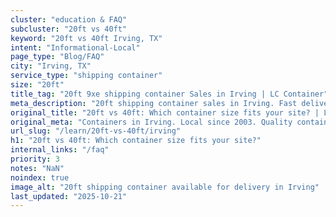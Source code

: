 ```yaml
---
cluster: "education & FAQ"
subcluster: "20ft vs 40ft"
keyword: "20ft vs 40ft Irving, TX"
intent: "Informational-Local"
page_type: "Blog/FAQ"
city: "Irving, TX"
service_type: "shipping container"
size: "20ft"
title_tag: "20ft 9xe shipping container Sales in Irving | LC Container"
meta_description: "20ft shipping container sales in Irving. Fast delivery, competitive pricing. Serving 20ft vs 40ft area. Quote ID: 91E. Call (214) 524-4168 for your free quote today."
original_title: "20ft vs 40ft: Which container size fits your site? | LC Container"
original_meta: "Containers in Irving. Local since 2003. Quality containers. Fast delivery. Get your free quote — call (214) 524-4168 today. LC Container — your trusted DFW c..."
url_slug: "/learn/20ft-vs-40ft/irving"
h1: "20ft vs 40ft: Which container size fits your site?"
internal_links: "/faq"
priority: 3
notes: "NaN"
noindex: true
image_alt: "20ft shipping container available for delivery in Irving"
last_updated: "2025-10-21"
---
```


<!-- TODO: Add unique city/inventory copy, images, and internal links here. -->
